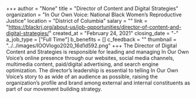 +++
author = "None"
title = "Director of Content and Digital Strategies"
organization = "In Our Own Voice: National Black Women’s Reproductive Justice"
location = "District of Columbia"
salary = ""
link = "https://blackrj.org/about-us/job-opportunities/director-of-content-and-digital-strategies/"
created_at = "February 24, 2021"
closing_date = "-"
a_job_type = ["Full Time"]
b_benefits = []
c_feedback = ""
thumbnail = "../../images/IOOVlogo2020_16d1d592.png"
+++
The Director of Digital Content and Strategies is responsible for leading and managing In Our Own Voice’s online presence through our websites, social media channels, multimedia content, paid/digital advertising, and search engine optimization. The director’s leadership is essential to telling In Our Own Voice’s story to as wide of an audience as possible, raising the organization’s profile and brand among external and internal constituents as part of our movement building strategy.